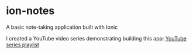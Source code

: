 # ion-notes
A basic note-taking application built with Ionic

I created a YouTube video series demonstrating building this app:
[YouTube series playlist](https://www.youtube.com/watch?v=qa7AYCVY-aA&list=PL3_YUnRN3UhhoRDxB5civwI4_MY7PL9Bx)


